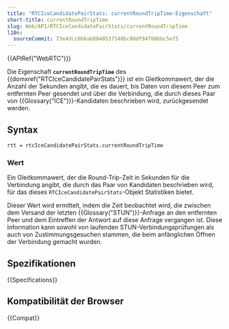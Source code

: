 ```yaml
---
title: "RTCIceCandidatePairStats: currentRoundTripTime-Eigenschaft"
short-title: currentRoundTripTime
slug: Web/API/RTCIceCandidatePairStats/currentRoundTripTime
l10n:
  sourceCommit: 73e4dcc6b6ab8840537340bc80df947886bc5ef5
---
```


{{APIRef("WebRTC")}}

Die Eigenschaft **`currentRoundTripTime`** des {{domxref("RTCIceCandidatePairStats")}} ist ein Gleitkommawert, der die Anzahl der Sekunden angibt, die es dauert, bis Daten von diesem Peer zum entfernten Peer gesendet und über die Verbindung, die durch dieses Paar von {{Glossary("ICE")}}-Kandidaten beschrieben wird, zurückgesendet werden.

## Syntax

```js-nolint
rtt = rtcIceCandidatePairStats.currentRoundTripTime
```

### Wert

Ein Gleitkommawert, der die Round-Trip-Zeit in Sekunden für die Verbindung angibt, die durch das Paar von Kandidaten beschrieben wird, für das dieses `RTCIceCandidatePairStats`-Objekt Statistiken bietet.

Dieser Wert wird ermittelt, indem die Zeit beobachtet wird, die zwischen dem Versand der letzten {{Glossary("STUN")}}-Anfrage an den entfernten Peer und dem Eintreffen der Antwort auf diese Anfrage vergangen ist. Diese Information kann sowohl von laufenden STUN-Verbindungsprüfungen als auch von Zustimmungsgesuchen stammen, die beim anfänglichen Öffnen der Verbindung gemacht wurden.

## Spezifikationen

{{Specifications}}

## Kompatibilität der Browser

{{Compat}}
